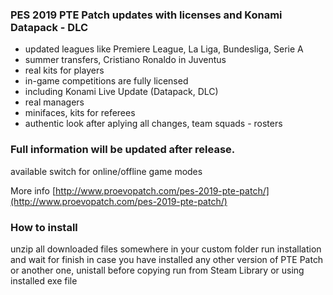 ### PES 2019 PTE Patch updates with licenses and Konami Datapack - DLC

- updated leagues like Premiere League, La Liga, Bundesliga, Serie A
- summer transfers, Cristiano Ronaldo in Juventus
- real kits for players
- in-game competitions are fully licensed
- including Konami Live Update (Datapack, DLC)
- real managers
- minifaces, kits for referees
- authentic look after aplying all changes, team squads - rosters

### Full information will be updated after release.
available switch for online/offline game modes

More info [http://www.proevopatch.com/pes-2019-pte-patch/](http://www.proevopatch.com/pes-2019-pte-patch/)

### How to install
unzip all downloaded files somewhere in your custom folder
run installation and wait for finish
in case you have installed any other version of PTE Patch or another one, unistall before copying
run from Steam Library or using installed exe file
